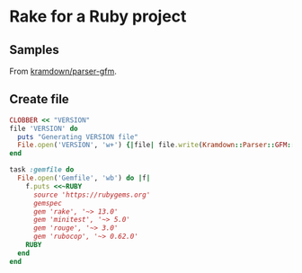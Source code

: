 # Rake for a Ruby project


## Samples

From [kramdown/parser-gfm](https://github.com/kramdown/parser-gfm/blob/master/Rakefile).

## Create file

```rake
CLOBBER << "VERSION"
file 'VERSION' do
  puts "Generating VERSION file"
  File.open('VERSION', 'w+') {|file| file.write(Kramdown::Parser::GFM::VERSION + "\n")}
end
```

```rake
task :gemfile do
  File.open('Gemfile', 'wb') do |f|
    f.puts <<~RUBY
      source 'https://rubygems.org'
      gemspec
      gem 'rake', '~> 13.0'
      gem 'minitest', '~> 5.0'
      gem 'rouge', '~> 3.0'
      gem 'rubocop', '~> 0.62.0'
    RUBY
  end
end
```
